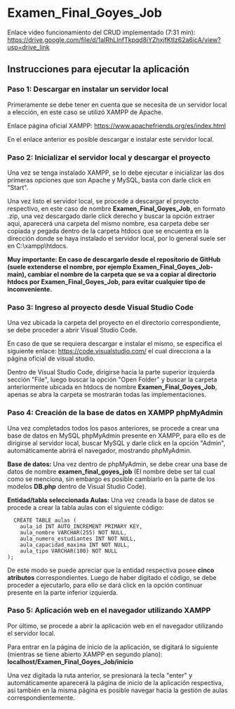 # Examen_Final_Goyes_Job
Enlace video funcionamiento del CRUD implementado (7:31 min): https://drive.google.com/file/d/1aIRhLInfTkpqd8iYZhxjfKtIz62a6icA/view?usp=drive_link

## Instrucciones para ejecutar la aplicación

### Paso 1: Descargar en instalar un servidor local

Primeramente se debe tener en cuenta que se necesita de un servidor local a elección, en este caso se utilizó XAMPP de Apache.

Enlace página oficial XAMPP: https://www.apachefriends.org/es/index.html

En el enlace anterior es posible descargar e instalar este servidor local.

### Paso 2: Inicializar el servidor local y descargar el proyecto

Una vez se tenga instalado XAMPP, se lo debe ejecutar e inicializar las dos primeras opciones que son Apache y MySQL, basta con darle click en "Start".

Una vez listo el servidor local, se procede a descargar el proyecto respectivo, en este caso de nombre **Examen_Final_Goyes_Job**, en formato .zip, una vez descargado darle click derecho y buscar la opción extraer aqui, aparecerá una carpeta del mismo nombre, esa carpeta debe ser copiada y pegada dentro de la carpeta htdocs que se encuentra en la dirección donde se haya instalado el servidor local, por lo general suele ser en C:\xampp\htdocs.

**Muy importante: En caso de descargarlo desde el repositorio de GitHub (suele extenderse el nombre, por ejemplo Examen_Final_Goyes_Job-main), cambiar el nombre de la carpeta que se va a copiar al directorio htdocs por Examen_Final_Goyes_Job, para evitar cualquier tipo de inconveniente.**

### Paso 3: Ingreso al proyecto desde Visual Studio Code

Una vez ubicada la carpeta del proyecto en el directorio correspondiente, se debe proceder a abrir Visual Studio Code.

En caso de que se requiera descargar e instalar el mismo, se especifica el siguiente enlace: https://code.visualstudio.com/ el cual direcciona a la página oficial de visual studio.

Dentro de Visual Studio Code, dirigirse hacia la parte superior izquierda sección "File", luego buscar la opción "Open Folder" y buscar la carpeta anteriormente ubicada en htdocs de nombre **Examen_Final_Goyes_Job**, apenas se abra la carpeta se mostrarán todas las implementaciones.

### Paso 4: Creación de la base de datos en XAMPP phpMyAdmin

Una vez completados todos los pasos anteriores, se procede a crear una base de datos en MySQL phpMyAdmin presente en XAMPP, para ello es de dirigirse al servidor local, buscar MySQL y darle click en la opción "Admin", automáticamente abrirá el navegador, mostrando phpMyAdmin.

**Base de datos:** Una vez dentro de phpMyAdmin, se debe crear una base de datos de nombre **examen_final_goyes_job** (El nombre debe ser tal cual como se menciona, sin embargo es posible cambiarlo en la parte de los modelos **DB.php** dentro de Visual Studio Code).

**Entidad/tabla seleccionada Aulas:** Una vez creada la base de datos se procede a crear la tabla aulas con el siguiente código:

```
  CREATE TABLE aulas (
    aula_id INT AUTO_INCREMENT PRIMARY KEY,
    aula_nombre VARCHAR(255) NOT NULL,
    aula_numero_estudiantes INT NOT NULL,
    aula_capacidad_maxima INT NOT NULL,
    aula_tipo VARCHAR(100) NOT NULL
);
```
De este modo se puede apreciar que la entidad respectiva posee **cinco atributos** correspondientes.
Luego de haber digitado el código, se debe proceder a ejecutarlo, para ello se dará click en la opción continuar presente en la parte inferior izquierda.


### Paso 5: Aplicación web en el navegador utilizando XAMPP

Por último, se procede a abrir la aplicación web en el navegador utilizando el servidor local.

Para entrar en la página de inicio de la aplicación, se digitará lo siguiente (mientras se tiene abierto XAMPP en segundo plano): **localhost/Examen_Final_Goyes_Job/inicio**

Una vez digitada la ruta anterior, se presionará la tecla "enter" y automáticamente aparecerá la página de inicio de la aplicación respectiva, asi también en la misma página es posible navegar hacia la gestión de aulas correspondientemente.
